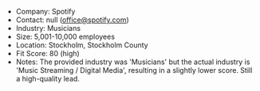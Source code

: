 - Company: Spotify
- Contact: null (office@spotify.com)
- Industry: Musicians
- Size: 5,001-10,000 employees
- Location: Stockholm, Stockholm County
- Fit Score: 80 (high)
- Notes: The provided industry was 'Musicians' but the actual industry is 'Music Streaming / Digital Media', resulting in a slightly lower score. Still a high-quality lead.